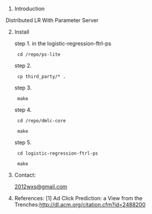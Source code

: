 1. Introduction

Distributed LR With Parameter Server

2. Install

	step 1. in the logistic-regression-ftrl-ps 

		cd /repo/ps-lite

	step 2.

		cp third_party/* .

	step 3.

		make

	step 4.

		cd /repo/dmlc-core

		make

	step 5.

		cd logistic-regression-ftrl-ps

		make
    

3. Contact:

    2012wxs@gmail.com

4. References:
[1] Ad Click Prediction: a View from the Trenches:http://dl.acm.org/citation.cfm?id=2488200

